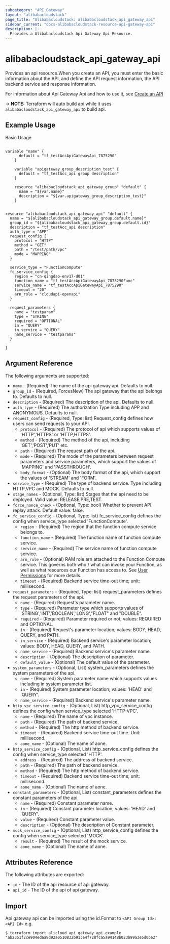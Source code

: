 ```yaml
---
subcategory: "API Gateway"
layout: "alibabacloudstack"
page_title: "Alibabacloudstack: alibabacloudstack_api_gateway_api"
sidebar_current: "docs-alibabacloudstack-resource-api-gateway-api"
description: |-
  Provides a Alibabacloudstack Api Gateway Api Resource.
---
```


# alibabacloudstack_api_gateway_api

Provides an api resource.When you create an API, you must enter the basic information about the API, and define the API request information, the API backend service and response information.

For information about Api Gateway Api and how to use it, see [Create an API](https://help.aliyun.com/apsara/enterprise/v_3_14_0_20210519/apigateway/apsara-developer-guide/create-an-api-dev1.html?spm=a2c4g.14484438.10001.154)

-> **NOTE:** Terraform will auto build api while it uses `alibabacloudstack_api_gateway_api` to build api.

## Example Usage

Basic Usage

```

variable "name" {
	  default = "tf_testAccApiGatewayApi_7875290"
	}

	variable "apigateway_group_description_test" {
	  default = "tf_testAcc_api group description"
	}
	
	resource "alibabacloudstack_api_gateway_group" "default" {
	  name = "${var.name}"
	  description = "${var.apigateway_group_description_test}"
	}
	

resource "alibabacloudstack_api_gateway_api" "default" {
  name = "${alibabacloudstack_api_gateway_group.default.name}"
  group_id = "${alibabacloudstack_api_gateway_group.default.id}"
  description = "tf_testAcc_api description"
  auth_type = "APP"
  request_config {
    protocol = "HTTP"
    method = "GET"
    path = "/test/path/vpc"
    mode = "MAPPING"
  }
  
  service_type = "FunctionCompute"
  fc_service_config {
    region = "cn-qingdao-env17-d01"
    function_name = "tf_testAccApiGatewayApi_7875290Func"
    service_name = "tf_testAccApiGatewayApi_7875290"
    timeout = "20"
    arn_role = "cloudapi-openapi"
  }
  
  request_parameters {
    name = "testparam"
    type = "STRING"
    required = "OPTIONAL"
    in = "QUERY"
    in_service = "QUERY"
    name_service = "testparams"
  }
  
}
```
## Argument Reference

The following arguments are supported:

* `name` - (Required) The name of the api gateway api. Defaults to null.
* `group_id` - (Required, ForcesNew) The api gateway that the api belongs to. Defaults to null.
* `description` - (Required) The description of the api. Defaults to null.
* `auth_type` - (Required) The authorization Type including APP and ANONYMOUS. Defaults to null.
* `request_config` - (Required, Type: list) Request_config defines how users can send requests to your API.
  * `protocol` - (Required) The protocol of api which supports values of 'HTTP','HTTPS' or 'HTTP,HTTPS'.
  * `method` - (Required) The method of the api, including 'GET','POST','PUT' etc.
  * `path` - (Required) The request path of the api.
  * `mode` - (Required) The mode of the parameters between request parameters and service parameters, which support the values of 'MAPPING' and 'PASSTHROUGH'.
  * `body_format` - (Optional) The body format of the api, which support the values of 'STREAM' and 'FORM'.
* `service_type` - (Required) The type of backend service. Type including HTTP,VPC and MOCK. Defaults to null.
* `stage_names` - (Optional, Type: list) Stages that the api need to be deployed. Valid value: RELEASE,PRE,TEST.
* `force_nonce_check` - (Optional, Type: bool) Whether to prevent API replay attack. Default value: false.
* `fc_service_config` - (Optional, Type: list) fc_service_config defines the config when service_type selected 'FunctionCompute'.
  * `region` - (Required) The region that the function compute service belongs to.
  * `function_name` - (Required) The function name of function compute service.
  * `service_name` - (Required) The service name of function compute service.
  * `arn_role` - (Optional) RAM role arn attached to the Function Compute service. This governs both who / what can invoke your Function, as well as what resources our Function has access to. See [User Permissions](https://www.alibabacloud.com/help/doc-detail/52885.htm) for more details.
  * `timeout` - (Required) Backend service time-out time; unit: millisecond.
* `request_parameters` - (Required, Type: list) request_parameters defines the request parameters of the api.
  * `name` - (Required) Request's parameter name.
  * `type` - (Required) Parameter type which supports values of 'STRING','INT','BOOLEAN','LONG',"FLOAT" and "DOUBLE".
  * `required` - (Required) Parameter required or not; values: REQUIRED and OPTIONAL.
  * `in` - (Required) Request's parameter location; values: BODY, HEAD, QUERY, and PATH.
  * `in_service` - (Required) Backend service's parameter location; values: BODY, HEAD, QUERY, and PATH.
  * `name_service` - (Required) Backend service's parameter name.
  * `description` - (Optional) The description of parameter.
  * `default_value` - (Optional) The default value of the parameter.
* `system_parameters` - (Optional, List) system_parameters defines the system parameters of the api. 
  * `name` - (Required) System parameter name which supports values including in system parameter list.
  * `in` - (Required) System parameter location; values: 'HEAD' and 'QUERY'.
  * `name_service` - (Required) Backend service's parameter name.
* `http_vpc_service_config` - (Optional, List) http_vpc_service_config defines the config when service_type selected 'HTTP-VPC'.
  * `name` - (Required) The name of vpc instance.
  * `path` - (Required) The path of backend service.
  * `method` - (Required) The http method of backend service.
  * `timeout` - (Required) Backend service time-out time. Unit: millisecond.
  * `aone_name` - (Optional) The name of aone.
* `http_service_config` - (Optional, List) http_service_config defines the config when service_type selected 'HTTP'.
  * `address` - (Required) The address of backend service.
  * `path` - (Required) The path of backend service.
  * `method` - (Required) The http method of backend service.
  * `timeout` - (Required) Backend service time-out time; unit: millisecond.
  * `aone_name` - (Optional) The name of aone.
* `constant_parameters` - (Optional, List) constant_parameters defines the constant parameters of the api. 
  * `name` - (Required) Constant parameter name.
  * `in` - (Required) Constant parameter location; values: 'HEAD' and 'QUERY'.
  * `value` - (Required) Constant parameter value.
  * `description` - (Optional) The description of Constant parameter.
* `mock_service_config` - (Optional, List) http_service_config defines the config when service_type selected 'MOCK'. 
  * `result` - (Required) The result of the mock service.
  * `aone_name` - (Optional) The name of aone.

## Attributes Reference

The following attributes are exported:

* `id` - The ID of the api resource of api gateway.
* `api_id` - The ID of the api of api gateway.

## Import

Api gateway api can be imported using the id.Format to `<API Group Id>:<API Id>` e.g.

```
$ terraform import alicloud_api_gateway_api.example "ab2351f2ce904edaa8d92a0510832b91:e4f728fca5a94148b023b99a3e5d0b62"
```
